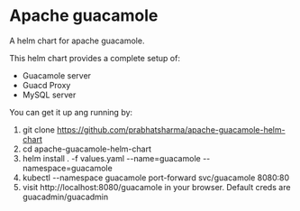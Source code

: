 # Apache guacamole

A helm chart for apache guacamole. 

This helm chart provides a complete setup of:

- Guacamole server
- Guacd Proxy
- MySQL server

You can get it up ang running by:

1. git clone https://github.com/prabhatsharma/apache-guacamole-helm-chart
2. cd apache-guacamole-helm-chart
3. helm install . -f values.yaml --name=guacamole --namespace=guacamole
4. kubectl --namespace guacamole port-forward svc/guacamole 8080:80
5. visit http://localhost:8080/guacamole in your browser. Default creds are guacadmin/guacadmin